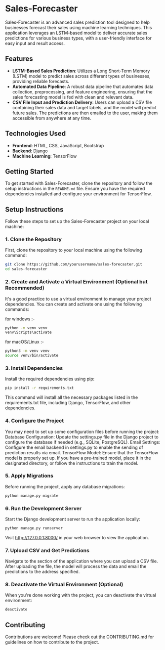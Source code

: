 # Sales-Forecaster
Sales-Forecaster is an advanced sales prediction tool designed to help businesses forecast their sales using machine learning techniques. This application leverages an LSTM-based model to deliver accurate sales predictions for various business types, with a user-friendly interface for easy input and result access.

## Features
- **LSTM-Based Sales Prediction**: Utilizes a Long Short-Term Memory (LSTM) model to predict sales across different types of businesses, providing reliable forecasts.
- **Automated Data Pipeline**: A robust data pipeline that automates data collection, preprocessing, and feature engineering, ensuring that the sales forecasting model is fed with clean and relevant data.
- **CSV File Input and Prediction Delivery**: Users can upload a CSV file containing their sales data and target labels, and the model will predict future sales. The predictions are then emailed to the user, making them accessible from anywhere at any time.

## Technologies Used
- **Frontend**: HTML, CSS, JavaScript, Bootstrap
- **Backend**: Django
- **Machine Learning**: TensorFlow

## Getting Started
To get started with Sales-Forecaster, clone the repository and follow the setup instructions in the `README.md` file. Ensure you have the required dependencies installed and configure your environment for TensorFlow.

## Setup Instructions
Follow these steps to set up the Sales-Forecaster project on your local machine:
### 1. Clone the Repository
First, clone the repository to your local machine using the following command:
```bash
git clone https://github.com/yourusername/sales-forecaster.git
cd sales-forecaster
```
### 2. Create and Activate a Virtual Environment (Optional but Recommended)
It's a good practice to use a virtual environment to manage your project dependencies. You can create and activate one using the following commands:

for windows :-
```bash
python -m venv venv
venv\Scripts\activate
```
for macOS/Linux :-
```bash
python3 -m venv venv
source venv/bin/activate
```
### 3. Install Dependencies
Install the required dependencies using pip:
```bash
pip install -r requirements.txt
```
This command will install all the necessary packages listed in the requirements.txt file, including Django, TensorFlow, and other dependencies.
### 4. Configure the Project
You may need to set up some configuration files before running the project:
Database Configuration: Update the settings.py file in the Django project to configure the database if needed (e.g., SQLite, PostgreSQL).
Email Settings: Configure the email backend in settings.py to enable the sending of prediction results via email.
TensorFlow Model: Ensure that the TensorFlow model is properly set up. If you have a pre-trained model, place it in the designated directory, or follow the instructions to train the model.
### 5. Apply Migrations
Before running the project, apply any database migrations:
```bash
python manage.py migrate
```
### 6. Run the Development Server
Start the Django development server to run the application locally:
```bash
python manage.py runserver
```
Visit http://127.0.0.1:8000/ in your web browser to view the application.
### 7. Upload CSV and Get Predictions
Navigate to the section of the application where you can upload a CSV file.
After uploading the file, the model will process the data and email the predictions to the address specified.
### 8. Deactivate the Virtual Environment (Optional)
When you're done working with the project, you can deactivate the virtual environment:
```bash
deactivate
```
## Contributing
Contributions are welcome! Please check out the CONTRIBUTING.md for guidelines on how to contribute to the project.

